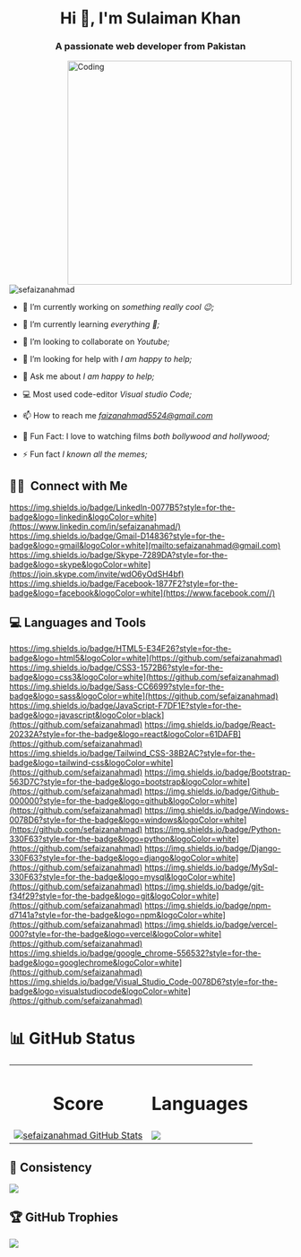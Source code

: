 <h1 align="center">Hi 👋, I'm Sulaiman Khan</h1>
<h3 align="center">A passionate web developer from Pakistan</h3>
<img align="right" alt="Coding" width="400" src="https://vintechdesign.com/wp-content/uploads/2023/07/web-development.gif">

<p align="left"> <img src="https://komarev.com/ghpvc/?username=sefaizanahmad&label=Profile%20views&color=0e75b6&style=flat" alt="sefaizanahmad" /> </p>

- 🔭 I’m currently working on *something really cool 😉;*

- 🌱 I’m currently learning *everything 🤣;*

- 👯 I’m looking to collaborate on *Youtube;*

- 🤝 I’m looking for help with *I am happy to help;*

- 💬 Ask me about *I am happy to help;*
  
- 💻 Most used code-editor *Visual studio Code;*

- 📫 How to reach me *faizanahmad5524@gmail.com*
  
- 🎥 Fun Fact: I love to watching films *both bollywood and hollywood;*

- ⚡ Fun fact *I known all the memes;*

## 🤝🏻 &nbsp;Connect with Me
https://img.shields.io/badge/LinkedIn-0077B5?style=for-the-badge&logo=linkedin&logoColor=white](https://www.linkedin.com/in/sefaizanahmad/)
https://img.shields.io/badge/Gmail-D14836?style=for-the-badge&logo=gmail&logoColor=white](mailto:sefaizanahmad@gmail.com)
https://img.shields.io/badge/Skype-7289DA?style=for-the-badge&logo=skype&logoColor=white](https://join.skype.com/invite/wdO6yOdSH4bf)
https://img.shields.io/badge/Facebook-1877F2?style=for-the-badge&logo=facebook&logoColor=white](https://www.facebook.com//)



## 💻 Languages and Tools
https://img.shields.io/badge/HTML5-E34F26?style=for-the-badge&logo=html5&logoColor=white](https://github.com/sefaizanahmad)
https://img.shields.io/badge/CSS3-1572B6?style=for-the-badge&logo=css3&logoColor=white](https://github.com/sefaizanahmad)
https://img.shields.io/badge/Sass-CC6699?style=for-the-badge&logo=sass&logoColor=white](https://github.com/sefaizanahmad)
https://img.shields.io/badge/JavaScript-F7DF1E?style=for-the-badge&logo=javascript&logoColor=black](https://github.com/sefaizanahmad)
https://img.shields.io/badge/React-20232A?style=for-the-badge&logo=react&logoColor=61DAFB](https://github.com/sefaizanahmad)
https://img.shields.io/badge/Tailwind_CSS-38B2AC?style=for-the-badge&logo=tailwind-css&logoColor=white](https://github.com/sefaizanahmad)
https://img.shields.io/badge/Bootstrap-563D7C?style=for-the-badge&logo=bootstrap&logoColor=white](https://github.com/sefaizanahmad)
https://img.shields.io/badge/Github-000000?style=for-the-badge&logo=github&logoColor=white](https://github.com/sefaizanahmad)
https://img.shields.io/badge/Windows-0078D6?style=for-the-badge&logo=windows&logoColor=white](https://github.com/sefaizanahmad)
https://img.shields.io/badge/Python-330F63?style=for-the-badge&logo=python&logoColor=white](https://github.com/sefaizanahmad)
https://img.shields.io/badge/Django-330F63?style=for-the-badge&logo=django&logoColor=white](https://github.com/sefaizanahmad)
https://img.shields.io/badge/MySql-330F63?style=for-the-badge&logo=mysql&logoColor=white](https://github.com/sefaizanahmad)
https://img.shields.io/badge/git-f34f29?style=for-the-badge&logo=git&logoColor=white](https://github.com/sefaizanahmad)
https://img.shields.io/badge/npm-d7141a?style=for-the-badge&logo=npm&logoColor=white](https://github.com/sefaizanahmad)
https://img.shields.io/badge/vercel-000?style=for-the-badge&logo=vercel&logoColor=white](https://github.com/sefaizanahmad)
https://img.shields.io/badge/google_chrome-556532?style=for-the-badge&logo=googlechrome&logoColor=white](https://github.com/sefaizanahmad)
https://img.shields.io/badge/Visual_Studio_Code-0078D6?style=for-the-badge&logo=visualstudiocode&logoColor=white](https://github.com/sefaizanahmad)


# 📊 GitHub Status
<table>
  <tr>
    <th><h1>Score</h1></th>
    <th><h1>Languages</h1></th>
  </tr>
  <tr>
    <td>
<a href="https://github.com/sefaizanahmad/sefaizanahmad">
  <img align="center" src="https://github-readme-stats.vercel.app/api?username=sefaizanahmad&show_icons=true&line_height=27&count_private=true&title_color=#00ccff&text_color=c9cacc&icon_color=2bbc8a&bg_color=000000" alt="sefaizanahmad GitHub Stats" />
</a></td>
    <td>
   
  <a href="https://github.com/sefaizanahmad/github-readme-stats">
  <img align="center" src="https://github-readme-stats.vercel.app/api/top-langs/?username=sefaizanahmad&theme=highcontrast" />
</a>
</td>
  </tr>
  </table>
  
## 🔄 Consistency
![](https://github-readme-streak-stats.herokuapp.com/?user=sefaizanahmad&theme=dark&hide_border=true)<br/>


## 🏆 GitHub Trophies
![](https://github-profile-trophy.vercel.app/?username=sefaizanahmad&theme=radical&no-frame=true&no-bg=false&margin-w=4)

